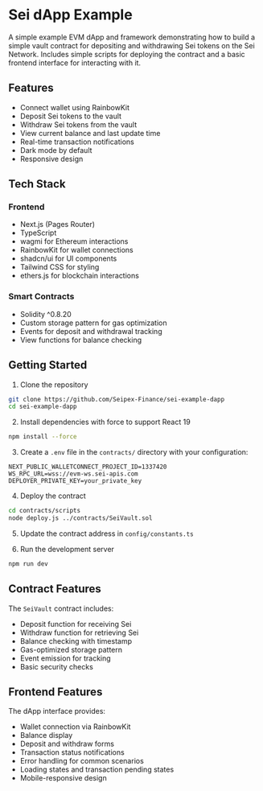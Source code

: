 # Sei dApp Example

A simple example EVM dApp and framework demonstrating how to build a simple vault contract for depositing and withdrawing Sei tokens on the Sei Network. Includes simple scripts for deploying the contract and a basic frontend interface for interacting with it.

## Features

- Connect wallet using RainbowKit
- Deposit Sei tokens to the vault
- Withdraw Sei tokens from the vault
- View current balance and last update time
- Real-time transaction notifications
- Dark mode by default
- Responsive design

## Tech Stack

### Frontend
- Next.js (Pages Router)
- TypeScript
- wagmi for Ethereum interactions
- RainbowKit for wallet connections
- shadcn/ui for UI components
- Tailwind CSS for styling
- ethers.js for blockchain interactions

### Smart Contracts
- Solidity ^0.8.20
- Custom storage pattern for gas optimization
- Events for deposit and withdrawal tracking
- View functions for balance checking

## Getting Started

1. Clone the repository
```bash
git clone https://github.com/Seipex-Finance/sei-example-dapp
cd sei-example-dapp
```

2. Install dependencies with force to support React 19
```bash
npm install --force
```

3. Create a `.env` file in the `contracts/` directory with your configuration:
```env
NEXT_PUBLIC_WALLETCONNECT_PROJECT_ID=1337420
WS_RPC_URL=wss://evm-ws.sei-apis.com
DEPLOYER_PRIVATE_KEY=your_private_key
```

4. Deploy the contract
```bash
cd contracts/scripts
node deploy.js ../contracts/SeiVault.sol
```

5. Update the contract address in `config/constants.ts`

6. Run the development server
```bash
npm run dev
```

## Contract Features

The `SeiVault` contract includes:
- Deposit function for receiving Sei
- Withdraw function for retrieving Sei
- Balance checking with timestamp
- Gas-optimized storage pattern
- Event emission for tracking
- Basic security checks

## Frontend Features

The dApp interface provides:
- Wallet connection via RainbowKit
- Balance display
- Deposit and withdraw forms
- Transaction status notifications
- Error handling for common scenarios
- Loading states and transaction pending states
- Mobile-responsive design
